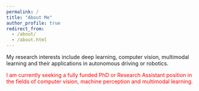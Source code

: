 ```yaml
---
permalink: /
title: "About Me"
author_profile: true
redirect_from: 
  - /about/
  - /about.html
---
```


My research interests include deep learning, computer vision, multimodal learning and their applications in autonomous driving or robotics.

<span style="color:red"> I am currently seeking a fully funded PhD or Research Assistant position in the fields of computer vision, machine perception and multimodal learning. </span>




